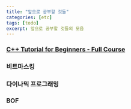 ```yaml
---
title: "앞으로 공부할 것들"
categories: [etc]
tags: [todo]
excerpt: 앞으로 공부할 것들의 모음
---
```


### <a href="https://www.youtube.com/watch?v=vLnPwxZdW4Y" target="_blank">C++ Tutorial for Beginners - Full Course</a>

### 비트마스킹

### 다이나믹 프로그래밍

### BOF
